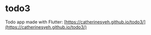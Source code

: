 # todo3
Todo app made with Flutter: [https://catherinesyeh.github.io/todo3/](https://catherinesyeh.github.io/todo3/)
